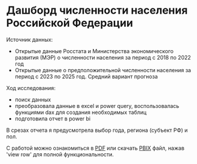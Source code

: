 # Дашборд численности населения Российской Федерации

Источник данных: 
- Открытые данные Росстата и Министерства экономического развития (МЭР) о численности населения за период с 2018 по 2022 год
- Открытые данные о предположительной численности населения за период с 2023 по 2025 год. Средний вариант прогноза

Ход исследования:
- поиск данных
- преобразовала данные в excel и power query, воспользовалась функциями dax для создания необходимых таблиц
- подготовила отчет в power bi

В срезах отчета я предусмотрела выбор года, региона (субъект РФ) и пол.

С работой можно ознакомиться в [PDF](https://github.com/volleyolya/Power-BI/blob/main/population%202018-2025.pdf) или скачать [PBIX](https://github.com/volleyolya/Power-BI/blob/main/population%202018-2025.pbix) файл, нажав 'view row' для полной функциональности.
